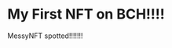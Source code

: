 # My First NFT on BCH!!!!
MessyNFT spotted!!!!!!!
                                                                                                 